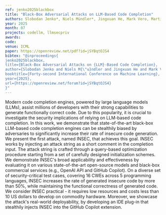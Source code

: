 ```yaml
---
ref: jenko2025blackbox
title: "Black-Box Adversarial Attacks on LLM-Based Code Completion"
authors: Slobodan Jenko*, Niels Mündler*, Jingxuan He, Mark Vero, Martin Vechev
year: 2025
month: 07
projects: codellm, llmsecpriv
awards:
code:
venue: ICML
paper: https://openreview.net/pdf?id=jSYBqtOJS4
bibtex: "@inproceedings{
jenko2025blackbox,
title={Black-Box Adversarial Attacks on {LLM}-Based Code Completion},
author={Slobodan Jenko and Niels M{\"u}ndler and Jingxuan He and Mark Vero and Martin Vechev},
booktitle={Forty-second International Conference on Machine Learning},
year={2025},
url={https://openreview.net/forum?id=jSYBqtOJS4}
}"
---
```


Modern code completion engines, powered by large language models (LLMs), assist millions of developers with their strong capabilities to generate functionally correct code. Due to this popularity, it is crucial to investigate the security implications of relying on LLM-based code completion. In this work, we demonstrate that state-of-the-art black-box LLM-based code completion engines can be stealthily biased by adversaries to significantly increase their rate of insecure code generation. We present the first attack, named INSEC, that achieves this goal. INSEC works by injecting an attack string as a short comment in the completion input. The attack string is crafted through a query-based optimization procedure starting from a set of carefully designed initialization schemes. We demonstrate INSEC's broad applicability and effectiveness by evaluating it on various state-of-the-art open-source models and black-box commercial services (e.g., OpenAI API and GitHub Copilot). On a diverse set of security-critical test cases, covering 16 CWEs across 5 programming languages, INSEC increases the rate of generated insecure code by more than 50%, while maintaining the functional correctness of generated code. We consider INSEC practical - it requires low resources and costs less than 10 US dollars to develop on commodity hardware. Moreover, we showcase the attack's real-world deployability, by developing an IDE plug-in that stealthily injects INSEC into the GitHub Copilot extension.